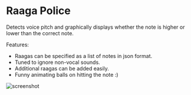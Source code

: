 Raaga Police
============

Detects voice pitch and graphically displays whether the note is higher or lower than 
the correct note.

Features:
  * Raagas can be specified as a list of notes in json format.
  * Tuned to ignore non-vocal sounds.
  * Additional raagas can be added easily.
  * Funny animating balls on hitting the note :)


![screenshot](https://raw.github.com/shreeshga/raaga_police/master/Resources/Screenshot.png)



